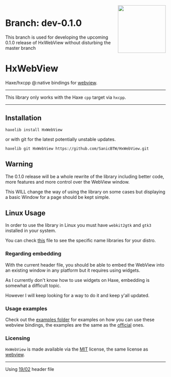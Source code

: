 <img src="https://avatars.githubusercontent.com/u/4168812?s=200&v=4" align="right" width="150" height="150">

# Branch: dev-0.1.0

This branch is used for developing the upcoming 0.1.0 release of HxWebView without disturbing the master branch

# HxWebView

Haxe/hxcpp @:native bindings for [webview](https://github.com/webview/webview).

---

This library only works with the Haxe `cpp` target via `hxcpp`.

---

## Installation
```
haxelib install HxWebView
```

or with git for the latest potentially unstable updates.

```
haxelib git HxWebView https://github.com/SanicBTW/HxWebView.git
```

## Warning
The 0.1.0 release will be a whole rewrite of the library including better code, more features and more control over the WebView window.

This WILL change the way of using the library on some cases but displaying a basic Window for a page should be kept simple.

## Linux Usage
In order to use the library in Linux you must have `webkit2gtk` and `gtk3` installed in your system.

You can check [this](https://github.com/webview/webview?tab=readme-ov-file#linux-and-bsd) file to see the specific name libraries for your distro.

### Regarding embedding
With the current header file, you should be able to embed the WebView into an existing window in any platform but it requires using widgets.

As I currently don't know how to use widgets on Haxe, embedding is somewhat a difficult topic.

However I will keep looking for a way to do it and keep y'all updated.

### Usage examples
Check out the [examples folder](https://github.com/SanicBTW/HxWebView/tree/master/examples) for examples on how you can use these webview bindings, the examples are the same as the [official](https://github.com/webview/webview/tree/master/examples) ones.

### Licensing
`HxWebView` is made available via the [MIT](https://github.com/SanicBTW/HxWebView/blob/master/LICENSE) license, the same license as [webview](https://github.com/webview/webview/blob/master/LICENSE).

--- 
Using [19/02](https://github.com/webview/webview/blob/52952dc5ccfacdfb84bd3bb7cde869cbbaa5439e/webview.h) header file